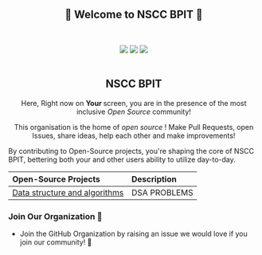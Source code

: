 <!-- First Panel (Social Icons) -->

<h2 align="center">
    🎉 Welcome to NSCC BPIT 🎉 
</h2> <br />
    <p align = "center">
    <a href="" /></a>
</p>

<div align="center">
   <!-- <a href=""><img src="https://img.shields.io/discord/848276970851926036.svg?logo=discord&colorB=7289DA" /></a> -->
    <a href="https://twitter.com/nscc_bpit"><img src="https://img.shields.io/badge/Twitter-NSCC%20BPIT-blue?logo=twitter&logoColor=blue&color=blue"/></a>
    <a href="https://www.linkedin.com/company/nsccbpit/"><img src="https://img.shields.io/badge/LinkedIn-NSCC%20BPIT-blue?logo=linkedin&logoColor=blue&color=darkcyan" /></a>
    <a href="https://instagram.com/nscc_bpit"><img src="https://img.shields.io/badge/Instagram-NSCC%20BPIT-red?logo=instagram&logoColor=red&color=red" /></a>
</div>
<br>

<div align="center">
    <h2> NSCC BPIT </h2>
    <p> Here, Right now on <b> Your </b> screen, you are in the presence of the most inclusive <i> Open Source </i> community! </p>
    <p> This organisation is the home of <i> open source </i>! Make Pull Requests, open Issues, share ideas, help each other and make improvements! </p>
</div>  


By contributing to Open-Source projects, you're shaping the core of NSCC BPIT, bettering both your and other users ability to utilize day-to-day.

Open-Source Projects | Description |
:-- | :--
[Data structure and algorithms](https://github.com/NSCC-BPIT/Data-structure-and-algorithms) | DSA PROBLEMS | 

### Join Our Organization 🤝
<ul>
    <li> Join the GitHub Organization by raising an <a> issue </a> we would love if you join our community! 🙌 <br />
    
</ul>
